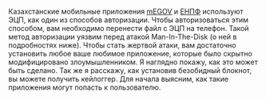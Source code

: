 Казахстанские мобильные приложения [mEGOV](https://play.google.com/store/apps/details?id=kz.nitec.egov.mgov) и [ЕНПФ](https://play.google.com/store/apps/details?id=kz.enpf.mobile) используют ЭЦП, как один из способов авторизации. Чтобы авторизоваться этим способом, вам необходимо перенести файл с ЭЦП на телефон. Такой метод авторизации уязвим перед атакой Man-In-The-Disk (о ней в подробностях ниже). Чтобы стать жертвой атаки, вам достаточно установить любое ваше любимое приложение, которые было скрытно модифицировано злоумышленником. Я наглядно покажу, как это может быть сделано. Так же я расскажу, как установив безобидный блокнот, вы можете получить кейлоггер. Для начала выясним, как такие приложения могут попасть к пользователю.